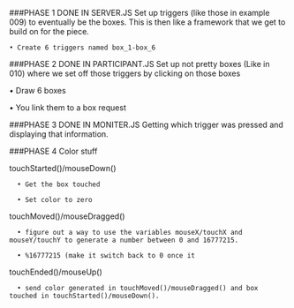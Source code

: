 ###PHASE 1 DONE IN SERVER.JS
  Set up triggers (like those in example 009) to eventually be the boxes. 
    This is then like a framework that we get to build on for the piece.
    
    • Create 6 triggers named box_1-box_6

###PHASE 2 DONE IN PARTICIPANT.JS
  Set up not pretty boxes (Like in 010) where we set off those triggers by clicking on those boxes
  
  • Draw 6 boxes
  
  • You link them to a box request
  
###PHASE 3 DONE IN MONITER.JS
  Getting which trigger was pressed and displaying that information.
  
###PHASE 4
  Color stuff
  
  touchStarted()/mouseDown()
  
      • Get the box touched
      
      • Set color to zero 
      
  touchMoved()/mouseDragged()
  
      • figure out a way to use the variables mouseX/touchX and mouseY/touchY to generate a number between 0 and 16777215.
      
      • %16777215 (make it switch back to 0 once it
      
  touchEnded()/mouseUp()
    
      • send color generated in touchMoved()/mouseDragged() and box touched in touchStarted()/mouseDown().
  

